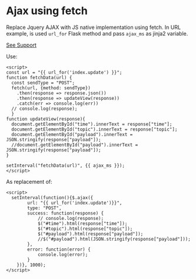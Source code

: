 # Ajax using fetch

Replace Jquery AJAX with JS native implementation using fetch.
In URL example, is used `url_for` Flask method and pass `ajax_ms` as jinja2 variable.

[See Support](https://caniuse.com/fetch)

Use:

```
<script>
const url = "{{ url_for('index.update') }}";
function fetchData(url) {
  const sendType = "POST";
  fetch(url, {method: sendType})
    .then(response => response.json())
    .then(response => updateView(response))
    .catch(err => console.log(err))
  // console.log(response);
  }
function updateView(response){
  document.getElementById("time").innerText = response["time"];
  document.getElementById("topic").innerText = response["topic"];
  document.getElementById("payload").innerText = JSON.stringify(response["payload"]);
  //document.getElementById("payload").innerText = JSON.stringify(response["payload"]);
}

setInterval("fetchData(url)", {{ ajax_ms }});
</script>
```

As replacement of:

```
<script>
  setInterval(function(){$.ajax({
        url: "{{ url_for('index.update')}}",
        type: "POST",
        success: function(response) {
            // console.log(response);
            $("#time").html(response["time"]);
            $("#topic").html(response["topic"]);
            $("#payload").html(response["payload"]);
            //$("#payload").html(JSON.stringify(response["payload"]));
        },
        error: function(error) {
            console.log(error);
        }
    })}, 1000);
</script>
```
